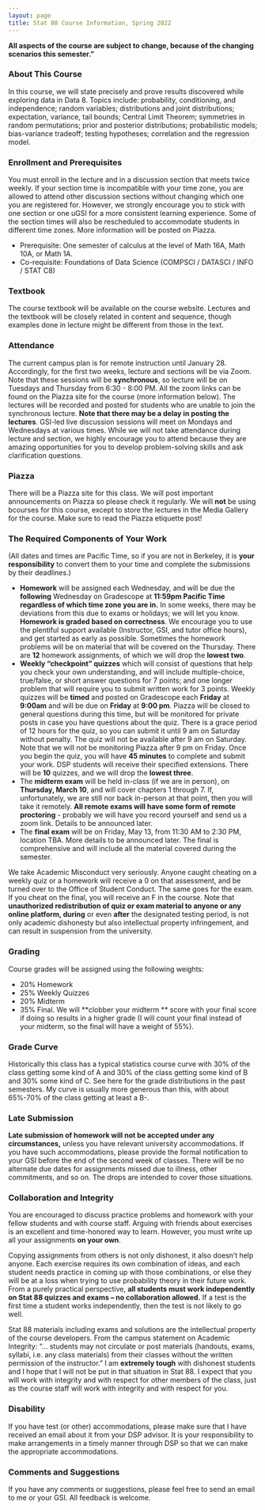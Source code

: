 ```yaml
---
layout: page
title: Stat 88 Course Information, Spring 2022
---
```


<!-- #### A. Adhikari #### -->
**All aspects of the course are subject to change, because of the changing scenarios this semester.”**

### About This Course ###

In this course, we will state precisely and prove results discovered while exploring data in Data 8. Topics include: probability, conditioning, and independence; random variables; distributions and joint distributions; expectation, variance, tail bounds; Central Limit Theorem; symmetries in random permutations; prior and posterior distributions; probabilistic models; bias-variance tradeoff; testing hypotheses; correlation and the regression model. 

### Enrollment and Prerequisites ###
You must enroll in the lecture and in a discussion section that meets twice weekly. If your section time is incompatible with your time zone, you are allowed to attend other discussion sections without changing which one you are registered for. However, we strongly encourage you to stick with one section or one uGSI for a more consistent learning experience. Some of the section times will also be rescheduled to accommodate students in different time zones. More information will be posted on Piazza. 
- Prerequisite: One semester of calculus at the level of Math 16A, Math 10A, or Math
1A.
- Co-requisite: Foundations of Data Science (COMPSCI / DATASCI / INFO / STAT
C8)

### Textbook ###
The course textbook will be available on the course website. Lectures and the textbook will be closely related in content and sequence, though examples done in lecture might be different from those in the text. 

### Attendance ###
The current campus plan is for remote instruction until January 28. Accordingly, for the first two weeks, lecture and sections will be via Zoom. Note that these sessions will be **synchronous**, so lecture will be on Tuesdays and Thursday from 6:30 - 8:00 PM. All the zoom links can be found on the Piazza site for the course (more information below). The lectures will be recorded and posted for students who are unable to join the synchronous lecture. **Note that there may be a delay in posting the lectures**. GSI-led live discussion sessions will meet on Mondays and Wednesdays at various times. While we will not take attendance during lecture and section, we highly encourage you to attend because they are amazing opportunities for you to develop problem-solving skills and ask clarification questions. 

### Piazza ###
There will be a Piazza site for this class. We will post important announcements on Piazza so please check it regularly. We will **not** be using bcourses for this course, except to store the lectures in the Media Gallery for the course. Make sure to read the Piazza etiquette post!

### The Required Components of Your Work ###
(All dates and times are Pacific Time, so if you are not in Berkeley, it is **your responsibility** to convert them to your time and complete the submissions by their deadlines.) 
- **Homework** will be assigned each Wednesday, and will be due the **following** Wednesday on Gradescope at **11:59pm Pacific Time regardless of which time zone you are in.** In some weeks, there may be deviations from this due to exams or holidays; we will let you know. **Homework is graded based on correctness**. We encourage you to use the plentiful support available (Instructor, GSI, and tutor office hours), and get started as early as possible. Sometimes the homework problems will be on material that will be covered on the Thursday.  There are **12** homework assignments, of which we will drop the **lowest two**.
- **Weekly “checkpoint” quizzes** which will consist of questions that help you check your own understanding, and will include multiple-choice, true/false, or short answer questions for 7 points; and one longer problem that will require you to submit written work for 3 points. Weekly quizzes will be **timed** and posted on Gradescope each **Friday** at **9:00am** and will be due on **Friday** at **9:00 pm**. Piazza will be closed to general questions during this time, but will be monitored for private posts in case you have questions about the quiz. There is a grace period of 12 hours for the quiz, so you can submit it until 9 am on Saturday without penalty. The quiz will not be available after 9 am on Saturday. Note that we will not be monitoring Piazza after 9 pm on Friday. Once you begin the quiz, you will have **45 minutes** to complete and submit your work. DSP students will receive their specified extensions. There will be **10** quizzes, and we will drop the **lowest three**.
- The **midterm exam** will be held in-class (if we are in person), on **Thursday, March 10**, and will cover chapters 1 through 7. If, unfortunately, we are still nor back in-person at that point, then you will take it remotely. **All remote exams will have some form of remote proctoring** - probably we will have you record yourself and send us a zoom link. Details to be announced later.
- The **final exam** will be on Friday, May 13, from 11:30 AM to 2:30 PM, location TBA. More details to be announced later. The final is comprehensive and will include all the material covered during the semester.

We take Academic Misconduct very seriously. Anyone caught cheating on a weekly quiz or a homework will receive a 0 on that assessment, and be turned over to the Office of Student Conduct. The same goes for the exam. If you cheat on the final, you will receive an F in the course. Note that **unauthorized redistribution of quiz or exam material to anyone or any online platform, during** or even **after** the designated testing period, is not only academic dishonesty but also intellectual property infringement, and can result in suspension from the university.

### Grading ###
Course grades will be assigned using the following weights: 
- 20% Homework
-	25% Weekly Quizzes
-	20% Midterm
-	35% Final. 
We will **clobber your midterm ** score with your final score if doing so results in a higher grade (I will count your final instead of your midterm, so the final will have a weight of 55%).

### Grade Curve ###
Historically this class has a typical statistics course curve with 30% of the class getting some kind of A and 30% of the class getting some kind of B and 30% some kind of C. See here for the grade distributions in the past semesters. My curve is usually more generous than this, with about 65%-70% of the class getting at least a B-. 

### Late Submission ###
**Late submission of homework will not be accepted under any circumstances,** unless you have relevant university accommodations. If you have such accommodations, please provide the formal notification to your GSI before the end of the second week of classes. There will be no alternate due dates for assignments missed due to illness, other commitments, and so on. The drops are intended to cover those situations. 

### Collaboration and Integrity ###
You are encouraged to discuss practice problems and homework with your fellow students and with course staff. Arguing with friends about exercises is an excellent and time-honored way to learn. However, you must write up all your assignments **on your own**. 

Copying assignments from others is not only dishonest, it also doesn’t help anyone. Each exercise requires its own combination of ideas, and each student needs practice in coming up with those combinations, or else they will be at a loss when trying to use probability theory in their future work. From a purely practical perspective, **all students must work independently on Stat 88 quizzes and exams – no collaboration allowed.** If a test is the first time a student works independently, then the test is not likely to go well. 

Stat 88 materials including exams and solutions are the intellectual property of the course developers. From the campus statement on Academic Integrity: “... students may not circulate or post materials (handouts, exams, syllabi, i.e. any class materials) from their classes without the written permission of the instructor.” 
I am **extremely tough** with dishonest students and I hope that I will not be put in that situation in Stat 88. I expect that you will work with integrity and with respect for other members of the class, just as the course staff will work with integrity and with respect for you.


### Disability ###
If you have test (or other) accommodations, please make sure that I have received an email about it from your DSP advisor. It is your responsibility to make arrangements in a timely manner through DSP so that we can make the appropriate accommodations. 

### Comments and Suggestions ###
If you have any comments or suggestions, please feel free to send an email to me or your GSI. All feedback is welcome. 

